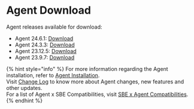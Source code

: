 # Agent Download

Agent releases available for download:

* Agent 24.6.1: [Download](https://storage.googleapis.com/sym-platform/developers/rest-api/agent-24.6.1.zip)
* Agent 24.3.3: [Download](https://storage.googleapis.com/sym-platform/developers/rest-api/agent-24.3.3.zip)
* Agent 23.12.5: [Download](https://storage.googleapis.com/sym-platform/developers/rest-api/agent-23.12.5.zip)
* Agent 23.9.7: [Download](https://storage.googleapis.com/sym-platform/developers/rest-api/agent-23.9.7.zip)

{% hint style="info" %}
For more information regarding the Agent installation, refer to [Agent Installation](agent-2.x-and-above-installation.md).\
Visit [Change Log](../change-log/) to know more about Agent changes, new features and other updates.\
For a list of Agent x SBE Compatibilities, visit [SBE x Agent Compatibilities](sbe-x-agent-compatibility-matrix.md).
{% endhint %}
